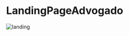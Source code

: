 # LandingPageAdvogado
![landing](https://user-images.githubusercontent.com/100968485/210119365-b82c2ad5-062e-4c65-8dcc-5d5cfa281872.png)
